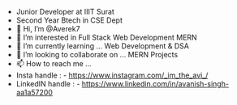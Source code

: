 - Junior Developer at IIIT Surat
- Second Year Btech in CSE Dept 
- 👋 Hi, I’m @Averek7 
- 👀 I’m interested in Full Stack Web Development MERN 
- 🌱 I’m currently learning ... Web Development & DSA
- 💞️ I’m looking to collaborate on ... MERN Projects
- 📫 How to reach me ... 
- Insta handle : - https://www.instagram.com/_im_the_avi_/ 
- LinkedIN handle : - https://www.linkedin.com/in/avanish-singh-aa1a57200

<!---
Averek7/Averek7 is a ✨ special ✨ repository because its `README.md` (this file) appears on your GitHub profile.
You can click the Preview link to take a look at your changes.
--->
